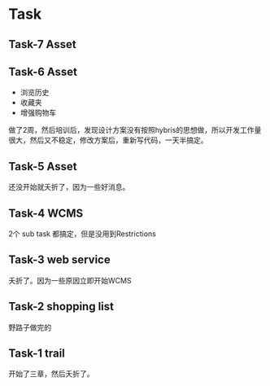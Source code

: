 # Task

## Task-7 Asset



## Task-6 Asset

* 浏览历史
* 收藏夹
* 增强购物车

做了2周，然后培训后，发现设计方案没有按照hybris的思想做，所以开发工作量很大，然后又不稳定，修改方案后，重新写代码，一天半搞定。

## Task-5 Asset

还没开始就夭折了，因为一些好消息。

## Task-4 WCMS

2个 sub task 都搞定，但是没用到Restrictions

## Task-3 web service

夭折了。因为一些原因立即开始WCMS

## Task-2 shopping list

野路子做完的

## Task-1 trail

开始了三章，然后夭折了。